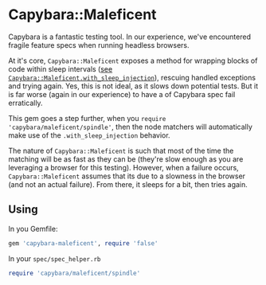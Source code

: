 # Capybara::Maleficent

Capybara is a fantastic testing tool. In our experience, we've encountered fragile feature specs when running headless browsers.

At it's core, `Capybara::Maleficent` exposes a method for wrapping blocks of code within sleep intervals ([see `Capybara::Maleficent.with_sleep_injection`][1]), rescuing handled exceptions and trying again. Yes, this is not ideal, as it slows down potential tests. But it is far worse (again in our experience) to have a of Capybara spec fail erratically.

This gem goes a step further, when you `require 'capybara/maleficent/spindle'`, then the node matchers will automatically make use of the `.with_sleep_injection` behavior.

The nature of `Capybara::Maleficent` is such that most of the time the matching will be as fast as they can be (they're slow enough as you are leveraging a browser for this testing). However, when a failure occurs, `Capybara::Maleficent` assumes that its due to a slowness in the browser (and not an actual failure). From there, it sleeps for a bit, then tries again.

## Using

In you Gemfile:

```ruby
gem 'capybara-maleficent', require 'false'
```

In your `spec/spec_helper.rb`

```ruby
require 'capybara/maleficent/spindle'
```

[1]:https://github.com/jeremyf/capybara-maleficent/blob/master/lib/capybara/maleficent.rb#L16
